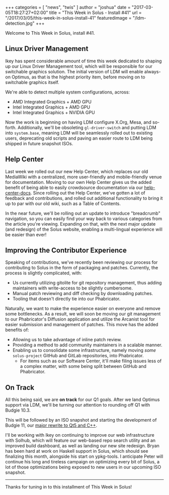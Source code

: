 +++
categories = [
"news",
"twis"
]
author = "joshua"
date = "2017-03-05T18:27:27+02:00"
title = "This Week in Solus - Install #41"
url = "/2017/03/05/this-week-in-solus-install-41"
featuredimage = "/ldm-detection.jpg"
+++

Welcome to This Week in Solus, install #41.

## Linux Driver Management

Ikey has spent considerable amount of time this week dedicated to shaping up our Linux Driver Management tool, which will be responsible for our switchable graphics solution. The initial version of LDM will enable always-on Optimus, as that is the highest priority item, before moving on to switchable graphics itself.

We're able to detect multiple system configurations, across:

- AMD Integrated Graphics + AMD GPU
- Intel Integrated Graphics + AMD GPU
- Intel Integrated Graphics + NVIDIA GPU

Now the work is beginning on having LDM configure X.Org, Mesa, and so-forth. Additionally, we'll be obsoleting `gl-driver-switch` and putting LDM into `system.base`, meaning LDM will be seamlessly rolled out to existing users, deprecating old scripts and paving an easier route to LDM being shipped in future snapshot ISOs.

## Help Center

Last week we rolled out our new Help Center, which replaces our old MediaWiki with a centralized, more user-friendly and mobile-friendly venue for documentation. Moving to our own Help Center gives us the added benefit of being able to easily crowdsource documentation via our [help-center-docs](https://github.com/solus-project/help-center-docs). Since rolling out the Help Center, we've gotten a lot of feedback and contributions, and rolled out additional functionality to bring it up to par with our old wiki, such as a Table of Contents.

In the near future, we'll be rolling out an update to introduce "breadcrumb" navigation, so you can easily find your way back to various categories from the article you're viewing. Expanding on that, with the next major update (and redesign) of the Solus website, enabling a multi-lingual experience will be easier than ever!

## Improving the Contributor Experience

Speaking of contributions, we've recently been reviewing our process for contributing to Solus in the form of packaging and patches. Currently, the process is slightly complicated, with:

- Us currently utilizing gitolite for git repository management, thus adding maintainers with write-access to be slightly cumbersome.
- Manual patch reviewing and diff checking by downloading patches.
- Tooling that doesn't directly tie into our Phabricator.

Naturally, we want to make the experience easier on everyone and remove some bottlenecks. As a result, we will soon be moving our git management to our Phabricator's Diffusion application and utilize the Arcanist tool for easier submission and management of patches. This move has the added benefits of:

- Allowing us to take advantage of inline patch review.
- Providing a method to add community maintainers in a scalable manner.
- Enabling us to consolidate some infrastructure, namely moving *some*  `solus-project` GitHub and GitLab repositories, into Phabricator.
  - For items such as our Software Center, it'll make filing issues less of a complex matter, with some being split between GitHub and Phabricator.

## On Track

All this being said, we are **on track** for our Q1 goals. After we land Optimus support via LDM, we'll be turning our attention to rounding off Q1 with Budgie 10.3.

This will be followed by an ISO snapshot and starting the development of Budgie 11, our [major rewrite to Qt5 and C++](https://budgie-desktop.org/2017/01/25/kicking-off-budgie-11/).

I'll be working with Ikey on continuing to improve our web infrastructure with Solhub, which will feature our web-based repo search utility and an improved build dashboard, as well as landing our new site redesign. Bryan has been hard at work on Haskell support in Solus, which should see finalizing this month, alongside his start on ypkg-tools. I anticipate Peter will continue his long and tireless campaign on optimizing every bit of Solus, a lot of those optimizations being exposed to new users in our upcoming ISO snapshot.

---

Thanks for tuning in to this installment of This Week in Solus!
